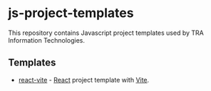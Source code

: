 # js-project-templates
This repository contains Javascript project templates used by TRA Information Technologies.

## Templates

- [react-vite](https://github.com/TRA-Tech/js-project-templates/tree/main/react-vite) - [React](https://react.dev/) project template with [Vite](https://vitejs.dev/).
